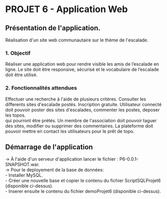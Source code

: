 # PROJET 6 - Application Web 

## Présentation de l'application. 

Réalisation d'un site web communautaire sur le thème de l'escalade. 

 ### 1. Objectif  
  	
  Réaliser une application web pour rendre visible les amis de l’escalade en ligne. 
  Le site doit être responsive, sécurisé et le vocabulaire de l’escalade doit être utilisé. 						
	
 ### 2. Fonctionnalités attendues  
  
  Effectuer une recherche à l'aide de plusieurs critères. 
  Consulter les differents sites d'escalade postés. 
  Inscription gratuite. 
  Utilisateur connecté doit pouvoir poster des sites d'escalades, commenter les postes, deposer les topos.  
  qui pourront être prétés. 
  Un membre de l'association doit pouvoir taguer des sites, modifier ou supprimer des commentaires. 
  La plateforme doit pouvoir mettre en contact les utilisateurs pour le prêt de topo. 

## Démarrage de l'application  

-> À l'aide d'un serveur d'application lancer le fichier : P6-0.0.1-SNAPSHOT.war.  
-> Pour le deployement de la base de données:    
	- Installer MySQL.   
	- Créer une nouvelle base et copier le contenu du fichier ScriptSQLProjet6 (disponible ci-dessus).  
	- Inserer ensuite le contenu du fichier demoProjet6 (disponible ci-dessus). 





